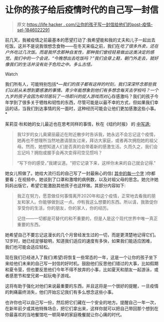 # 让你的孩子给后疫情时代的自己写一封信

> 原文:[https://life hacker . com/让你的孩子写一封信给他们的post-疫情-sel-1846022291](https://lifehacker.com/have-your-kid-write-a-letter-to-their-post-pandemic-sel-1846022291)

前几天，我被疫情之前最基本的愿望打动了:我希望能和我的丈夫和儿子一起出去吃饭。这并不是说我很想念食物——在冬天来临之前，我们在*吃了很多外卖，还在户外吃过几次饭。而是我怀念那种自发性，那种我们曾经轻易做出这类决定的感觉。我们中的一个会说，“今晚想出去吃饭吗？”我们会穿上鞋，朝门外走去，就好像我们的生活并没有处于危险之中。多么古怪。*

Watch

我们所有人，可能特别包括*—*我们的孩子都有这样的时刻，我们深深怀念那些我们以前从未想到要感激的事情。青少年能想象到他们有多想念每天去学校吗？一个九岁的孩子会因为和邻居玩了一场即兴的捉人游戏而对*心存感激吗？我们的孩子今年学到了很多关于牺牲和韧性的东西，尽管可能是以最不幸的方式，但如果我们幸运的话，当我们到达事情的另一面时，这种经历可能会让他们更加感激这些小事。*

茱莉亚·秋和她的女儿最近也在思考同样的事情，秋在《纽约时报》 的 [中写道:](https://www.nytimes.com/2020/12/30/well/family/new-years-letter.html)

> 我12岁的女儿奥黛丽最近在附近散步时告诉我，她永远不会忘记这个疫情，她再也不想理所当然地邀请朋友过来，拜访大家庭，或者再次拥抱她的祖父母。然而，她想知道人们是否真的会带着新的感激生活。久而久之，我们会忘记吗？拥抱或握手会再次变得司空见惯吗？
> 
> “写下你的感受，”我建议道。"把它记录下来，这样你未来的自己就会记得."

她女儿照做了。她给大流行后的自己写了一封最揪心的信( [其中的每一个字](https://www.nytimes.com/2020/12/30/well/family/new-years-letter.html) )你都要看；在视频中，她谈到了口罩和激增的病例数，以及对祖父母的思念。她允许她妈妈出版它，希望它能激励其他孩子也这样做。其部分内容如下:

> 我正在努力，愿意做任何事情离开2020年和这个疫情，正常地去看我的朋友和家人。你能够做到这一点。*你*有我这么想要的东西。所以请，我敦促你享受你的生活，你的朋友，你的家人，你的经历。
> 
> 记住——一切都是可替代的和不重要的，但是人是这个现代世界中唯一真正重要的东西。

她希望自己不要忘记这漫长的几个月曾经发生过的一切，而是更清楚地记得它们。12岁时，她已经足够聪明，知道我们适应的速度有多快，如果我们能适应困难，我们也可能会适应轻松。

现在我们已经进入了我们(希望)将恢复一些常态的一年，这是一个让你的孩子坐下来给他们未来的自己写一封信的好时机。鼓励他们反思他们错过的大事，比如假期和夏令营，但也要反思他们今年不得不放弃的小事，比如夏天和朋友一起游泳，或者感恩节和堂兄弟一起玩电子游戏。

这将有助于强化对他们来说最重要的东西，并且这将是一个很好的提醒，一旦疫情的刺痛最终消失，他们开始忘记我们有多么想念这些小事。

也许你也可以自己写一份，然后把它们藏在一个安全的地方。提醒自己一年一次，在新年前夕或其他特殊场合，把它们拿出来，这样你就可以把自己带回那个想到在你最喜欢的当地餐馆吃一顿简单的家庭晚餐就让你心痛的时代。